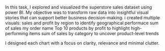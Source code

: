 In this task, I explored and visualized the superstore sales dataset using power BI. My objective was to transform raw data into insightful visual stories that can support better business decision-making. i created multiple visuals:
sales and profit by region to identify geographical performace
sum of sales my order name
Top 10 products by profit to highlight high-performing items
sum of sales by category to uncover product-level trends

I designed each chart with a focus on clarity, relevance and minimal clutter.

